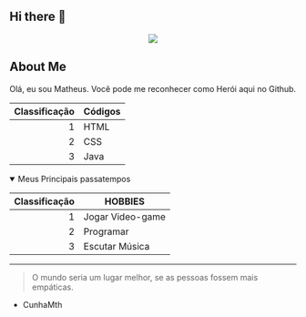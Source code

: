 ## Hi there 👋
<!--
**CunhaMth/CunhaMth** is a ✨ _special_ ✨ repository because its `README.md` (this file) appears on your GitHub profile.

Here are some ideas to get you started:

- 🔭 I’m currently working on ...
- 🌱 I’m currently learning ...
- 👯 I’m looking to collaborate on ...
- 🤔 I’m looking for help with ...
- 💬 Ask me about ...
- 📫 How to reach me: ...
- 😄 Pronouns: ...
- ⚡ Fun fact: ...
-->

<div align="center">
<img src="![Image](https://github.com/user-attachments/assets/04233519-716e-4926-bad1-1d5bba4aebec)" />
</div>

## About Me

Olá, eu sou Matheus. Você pode me reconhecer como Herói aqui no Github.

| Classificação | Códigos |
|-----:|---------------|
| 1| HTML |
| 2| CSS |
| 3| Java|

<details open>
<summary>Meus Principais passatempos</summary>

  | Classificação | HOBBIES |
|-----:|---------------|
| 1| Jogar Video-game |
| 2| Programar |
| 3| Escutar Música|

</details>

---
> O mundo seria um lugar melhor, se as pessoas fossem mais empáticas.
- CunhaMth


